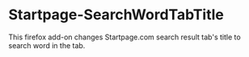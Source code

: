 # Startpage-SearchWordTabTitle
This firefox add-on changes Startpage.com search result tab's title to search word in the tab. 
